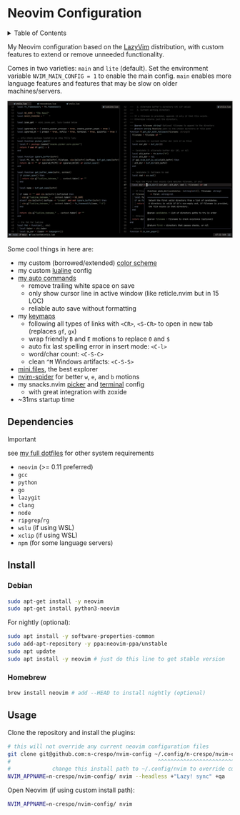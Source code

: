 # Neovim Configuration

<details>
  <summary> Table of Contents</summary>

<!--toc:start-->
- [Neovim Configuration](#neovim-configuration)
  - [Dependencies](#dependencies)
  - [Install](#install)
    - [Debian](#debian)
    - [Homebrew](#homebrew)
  - [Usage](#usage)
<!--toc:end-->

</details>

My Neovim configuration based on the [LazyVim](https://www.lazyvim.org)
distribution, with custom features to extend or remove unneeded functionality.

Comes in two varieties: `main` and `lite` (default). Set the environment variable
`NVIM_MAIN_CONFIG = 1` to enable the main config. `main` enables more language
features and features that may be slow on older machines/servers.

![image](./images/image.png)

Some cool things in here are:

- my custom (borrowed/extended) [color scheme](./colors/macro.lua)
- my custom [lualine](./lua/plugins/lualine.lua) config
- [my auto commands](./lua/config/autocmds.lua)
  - remove trailing white space on save
  - only show cursor line in active window (like reticle.nvim but in 15 LOC)
  - reliable auto save without formatting
- my [keymaps](./lua/config/keymaps.lua)
  - following all types of links with `<CR>`, `<S-CR>` to open in new tab
  (replaces `gf`, `gx`)
  - wrap friendly `B` and `E` motions to replace `0` and `$`
  - auto fix last spelling error in insert mode: `<C-l>`
  - word/char count: `<C-S-C>`
  - clean `^M` Windows artifacts: `<C-S-S>`
- [mini.files](./lua/plugins/mini-files.lua), the best explorer
- [nvim-spider](./lua/plugins/spider.lua) for better `w`, `e`, and `b` motions
- my snacks.nvim [picker](./lua/plugins/picker.lua) and [terminal](./lua/plugins/terminal.lua) config
  - with great integration with zoxide
- ~31ms startup time

## Dependencies

> [!IMPORTANT]
> see [my full dotfiles](https://www.github.com/n-crespo/dotfiles) for other system requirements

- `neovim` (>= 0.11 preferred)
- `gcc`
- `python`
- `go`
- `lazygit`
- `clang`
- `node`
- `ripgrep`/`rg`
- `wslu` (if using WSL)
- `xclip` (if using WSL)
- `npm` (for some language servers)

## Install

### Debian

```bash
sudo apt-get install -y neovim
sudo apt-get install python3-neovim
```

For nightly (optional):

```bash
sudo apt install -y software-properties-common
sudo add-apt-repository -y ppa:neovim-ppa/unstable
sudo apt update
sudo apt install -y neovim # just do this line to get stable version
```

### Homebrew

```bash
brew install neovim # add --HEAD to install nightly (optional)
```

## Usage

Clone the repository and install the plugins:

```bash
# this will not override any current neovim configuration files
git clone git@github.com:n-crespo/nvim-config ~/.config/n-crespo/nvim-config
#                                              ^^^^^^^^^^^^^^^^^^^^^^^^^^^^^
#             change this install path to ~/.config/nvim to override current config
NVIM_APPNAME=n-crespo/nvim-config/ nvim --headless +"Lazy! sync" +qa
```

Open Neovim (if using custom install path):

```bash
NVIM_APPNAME=n-crespo/nvim-config/ nvim
```
